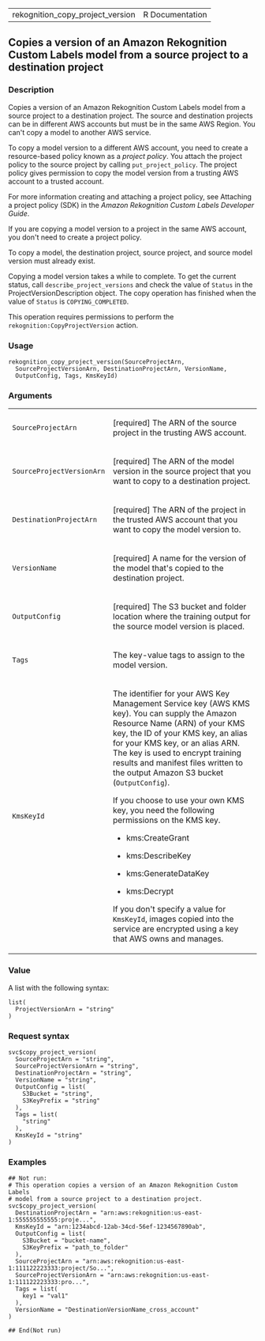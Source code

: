 <table style="width: 100%;">
<tbody>
<tr class="odd">
<td>rekognition_copy_project_version</td>
<td style="text-align: right;">R Documentation</td>
</tr>
</tbody>
</table>

## Copies a version of an Amazon Rekognition Custom Labels model from a source project to a destination project

### Description

Copies a version of an Amazon Rekognition Custom Labels model from a
source project to a destination project. The source and destination
projects can be in different AWS accounts but must be in the same AWS
Region. You can't copy a model to another AWS service.

To copy a model version to a different AWS account, you need to create a
resource-based policy known as a *project policy*. You attach the
project policy to the source project by calling `put_project_policy`.
The project policy gives permission to copy the model version from a
trusting AWS account to a trusted account.

For more information creating and attaching a project policy, see
Attaching a project policy (SDK) in the *Amazon Rekognition Custom
Labels Developer Guide*.

If you are copying a model version to a project in the same AWS account,
you don't need to create a project policy.

To copy a model, the destination project, source project, and source
model version must already exist.

Copying a model version takes a while to complete. To get the current
status, call `describe_project_versions` and check the value of `Status`
in the ProjectVersionDescription object. The copy operation has finished
when the value of `Status` is `COPYING_COMPLETED`.

This operation requires permissions to perform the
`rekognition:CopyProjectVersion` action.

### Usage

    rekognition_copy_project_version(SourceProjectArn,
      SourceProjectVersionArn, DestinationProjectArn, VersionName,
      OutputConfig, Tags, KmsKeyId)

### Arguments

<table>
<colgroup>
<col style="width: 35%" />
<col style="width: 65%" />
</colgroup>
<tbody>
<tr class="odd">
<td><code
id="rekognition_copy_project_version_:_SourceProjectArn">SourceProjectArn</code></td>
<td><p>[required] The ARN of the source project in the trusting AWS
account.</p></td>
</tr>
<tr class="even">
<td><code
id="rekognition_copy_project_version_:_SourceProjectVersionArn">SourceProjectVersionArn</code></td>
<td><p>[required] The ARN of the model version in the source project
that you want to copy to a destination project.</p></td>
</tr>
<tr class="odd">
<td><code
id="rekognition_copy_project_version_:_DestinationProjectArn">DestinationProjectArn</code></td>
<td><p>[required] The ARN of the project in the trusted AWS account that
you want to copy the model version to.</p></td>
</tr>
<tr class="even">
<td><code
id="rekognition_copy_project_version_:_VersionName">VersionName</code></td>
<td><p>[required] A name for the version of the model that's copied to
the destination project.</p></td>
</tr>
<tr class="odd">
<td><code
id="rekognition_copy_project_version_:_OutputConfig">OutputConfig</code></td>
<td><p>[required] The S3 bucket and folder location where the training
output for the source model version is placed.</p></td>
</tr>
<tr class="even">
<td><code id="rekognition_copy_project_version_:_Tags">Tags</code></td>
<td><p>The key-value tags to assign to the model version.</p></td>
</tr>
<tr class="odd">
<td><code
id="rekognition_copy_project_version_:_KmsKeyId">KmsKeyId</code></td>
<td><p>The identifier for your AWS Key Management Service key (AWS KMS
key). You can supply the Amazon Resource Name (ARN) of your KMS key, the
ID of your KMS key, an alias for your KMS key, or an alias ARN. The key
is used to encrypt training results and manifest files written to the
output Amazon S3 bucket (<code>OutputConfig</code>).</p>
<p>If you choose to use your own KMS key, you need the following
permissions on the KMS key.</p>
<ul>
<li><p>kms:CreateGrant</p></li>
<li><p>kms:DescribeKey</p></li>
<li><p>kms:GenerateDataKey</p></li>
<li><p>kms:Decrypt</p></li>
</ul>
<p>If you don't specify a value for <code>KmsKeyId</code>, images copied
into the service are encrypted using a key that AWS owns and
manages.</p></td>
</tr>
</tbody>
</table>

### Value

A list with the following syntax:

    list(
      ProjectVersionArn = "string"
    )

### Request syntax

    svc$copy_project_version(
      SourceProjectArn = "string",
      SourceProjectVersionArn = "string",
      DestinationProjectArn = "string",
      VersionName = "string",
      OutputConfig = list(
        S3Bucket = "string",
        S3KeyPrefix = "string"
      ),
      Tags = list(
        "string"
      ),
      KmsKeyId = "string"
    )

### Examples

    ## Not run: 
    # This operation copies a version of an Amazon Rekognition Custom Labels
    # model from a source project to a destination project.
    svc$copy_project_version(
      DestinationProjectArn = "arn:aws:rekognition:us-east-1:555555555555:proje...",
      KmsKeyId = "arn:1234abcd-12ab-34cd-56ef-1234567890ab",
      OutputConfig = list(
        S3Bucket = "bucket-name",
        S3KeyPrefix = "path_to_folder"
      ),
      SourceProjectArn = "arn:aws:rekognition:us-east-1:111122223333:project/So...",
      SourceProjectVersionArn = "arn:aws:rekognition:us-east-1:111122223333:pro...",
      Tags = list(
        key1 = "val1"
      ),
      VersionName = "DestinationVersionName_cross_account"
    )

    ## End(Not run)
